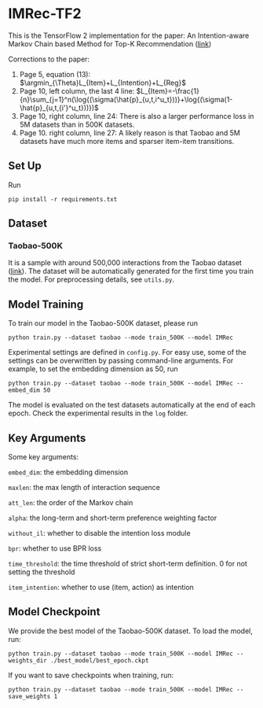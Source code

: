 # IMRec-TF2
This is the TensorFlow 2 implementation for the paper:
An Intention-aware Markov Chain based Method for Top-K Recommendation ([link](https://ieeexplore.ieee.org/document/9997243))

Corrections to the paper:
1. Page 5, equation (13): $\argmin_{\Theta}L_{Item}+L_{Intention}+L_{Reg}$
2. Page 10, left column, the last 4 line: $L_{Item}=-\frac{1}{n}\sum_{j=1}^n(\log{(\sigma(\hat{p}_{u,t,i^u_t}))}+\log{(\sigma(1-\hat{p}_{u,t,{i'}^u_t}))})$
3. Page 10, right column, line 24: There is also a larger performance loss in 5M datasets than in 500K datasets.
4. Page 10. right column, line 27: A likely reason is that Taobao and 5M datasets have much more items and sparser item-item transitions.

## Set Up
Run
```
pip install -r requirements.txt
```

## Dataset
### Taobao-500K
It is a sample with around 500,000 interactions from the Taobao dataset ([link](https://tianchi.aliyun.com/dataset/dataDetail?dataId=649&userId=1)). The dataset will be automatically generated for the first time you train the model. For preprocessing details, see `utils.py`.

## Model Training
To train our model in the Taobao-500K dataset, please run
```
python train.py --dataset taobao --mode train_500K --model IMRec
```

Experimental settings are defined in `config.py`. For easy use, some of the settings can be overwritten by passing command-line arguments. For example, to set the embedding dimension as 50, run

```
python train.py --dataset taobao --mode train_500K --model IMRec --embed_dim 50
```

The model is evaluated on the test datasets automatically at the end of each epoch. Check the experimental results in the `log` folder.


## Key Arguments
Some key arguments:

`embed_dim`: the embedding dimension

`maxlen`: the max length of interaction sequence

`att_len`: the order of the Markov chain

`alpha`: the long-term and short-term preference weighting factor

`without_il`: whether to disable the intention loss module

`bpr`: whether to use BPR loss

`time_threshold`: the time threshold of strict short-term definition. 0 for not setting the threshold

`item_intention`: whether to use (item, action) as intention


## Model Checkpoint
We provide the best model of the Taobao-500K dataset. To load the model, run:

```
python train.py --dataset taobao --mode train_500K --model IMRec --weights_dir ./best_model/best_epoch.ckpt
```

If you want to save checkpoints when training, run:
```
python train.py --dataset taobao --mode train_500K --model IMRec --save_weights 1
```
